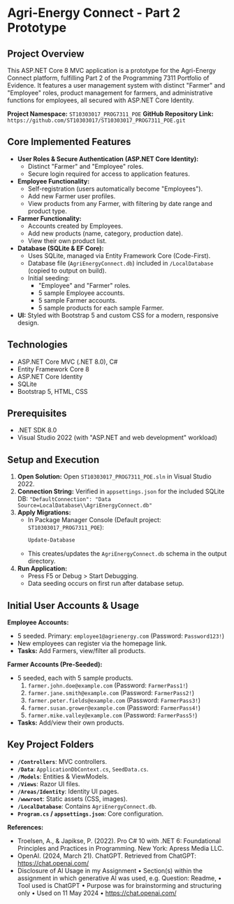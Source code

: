 # Agri-Energy Connect - Part 2 Prototype

## Project Overview
This ASP.NET Core 8 MVC application is a prototype for the Agri-Energy Connect platform, fulfilling Part 2 of the Programming 7311 Portfolio of Evidence. It features a user management system with distinct "Farmer" and "Employee" roles, product management for farmers, and administrative functions for employees, all secured with ASP.NET Core Identity.

**Project Namespace:** `ST10303017_PROG7311_POE`
**GitHub Repository Link:** `https://github.com/ST10303017/ST10303017_PROG7311_POE.git`

## Core Implemented Features
*   **User Roles & Secure Authentication (ASP.NET Core Identity):**
    *   Distinct "Farmer" and "Employee" roles.
    *   Secure login required for access to application features.
*   **Employee Functionality:**
    *   Self-registration (users automatically become "Employees").
    *   Add new Farmer user profiles.
    *   View products from any Farmer, with filtering by date range and product type.
*   **Farmer Functionality:**
    *   Accounts created by Employees.
    *   Add new products (name, category, production date).
    *   View their own product list.
*   **Database (SQLite & EF Core):**
    *   Uses SQLite, managed via Entity Framework Core (Code-First).
    *   Database file (`AgriEnergyConnect.db`) included in `/LocalDatabase` (copied to output on build).
    *   Initial seeding:
        *   "Employee" and "Farmer" roles.
        *   5 sample Employee accounts.
        *   5 sample Farmer accounts.
        *   5 sample products for each sample Farmer.
*   **UI:** Styled with Bootstrap 5 and custom CSS for a modern, responsive design.

## Technologies
*   ASP.NET Core MVC (.NET 8.0), C#
*   Entity Framework Core 8
*   ASP.NET Core Identity
*   SQLite
*   Bootstrap 5, HTML, CSS

## Prerequisites
*   .NET SDK 8.0
*   Visual Studio 2022 (with "ASP.NET and web development" workload)

## Setup and Execution

1.  **Open Solution:** Open `ST10303017_PROG7311_POE.sln` in Visual Studio 2022.
2.  **Connection String:** Verified in `appsettings.json` for the included SQLite DB:
    `"DefaultConnection": "Data Source=LocalDatabase\\AgriEnergyConnect.db"`
3.  **Apply Migrations:**
    *   In Package Manager Console (Default project: `ST10303017_PROG7311_POE`):
        ```powershell
        Update-Database
        ```
    *   This creates/updates the `AgriEnergyConnect.db` schema in the output directory.
4.  **Run Application:**
    *   Press F5 or Debug > Start Debugging.
    *   Data seeding occurs on first run after database setup.

## Initial User Accounts & Usage

**Employee Accounts:**
*   5 seeded. Primary: `employee1@agrienergy.com` (Password: `Password123!`)
*   New employees can register via the homepage link.
*   **Tasks:** Add Farmers, view/filter all products.

**Farmer Accounts (Pre-Seeded):**
*   5 seeded, each with 5 sample products.
    1.  `farmer.john.doe@example.com` (Password: `FarmerPass1!`)
    2.  `farmer.jane.smith@example.com` (Password: `FarmerPass2!`)
    3.  `farmer.peter.fields@example.com` (Password: `FarmerPass3!`)
    4.  `farmer.susan.grower@example.com` (Password: `FarmerPass4!`)
    5.  `farmer.mike.valley@example.com` (Password: `FarmerPass5!`)
*   **Tasks:** Add/view their own products.

## Key Project Folders
*   **`/Controllers`**: MVC controllers.
*   **`/Data`**: `ApplicationDbContext.cs`, `SeedData.cs`.
*   **`/Models`**: Entities & ViewModels.
*   **`/Views`**: Razor UI files.
*   **`/Areas/Identity`**: Identity UI pages.
*   **`/wwwroot`**: Static assets (CSS, images).
*   **`/LocalDatabase`**: Contains `AgriEnergyConnect.db`.
*   **`Program.cs` / `appsettings.json`**: Core configuration.

**References:**
- Troelsen, A., & Japikse, P. (2022). Pro C# 10 with .NET 6: Foundational Principles and Practices in Programming. New York: Apress Media LLC.
- OpenAI. (2024, March 21). ChatGPT. Retrieved from ChatGPT: https://chat.openai.com/
- Disclosure of Al Usage in my Assignment
• Section(s) within the assignment in which generative Al was used, e.g.
Question: Readme,
• Tool used is ChatGPT
• Purpose was for brainstorming and structuring only
• Used on 11 May 2024
• https://chat.openai.com/
